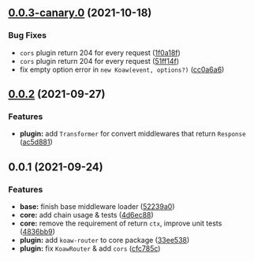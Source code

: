 ## [0.0.3-canary.0](https://github.com/arctome/koaw/compare/v0.0.2...v0.0.3-canary.0) (2021-10-18)

### Bug Fixes

- `cors` plugin return 204 for every request ([1f0a18f](https://github.com/arctome/koaw/commit/1f0a18fe2cf7d505df439e9256b58ebe9b803e96))
- `cors` plugin return 204 for every request ([51ff14f](https://github.com/arctome/koaw/commit/51ff14f80be5248e351a9018e0a789343dff0cb0))
- fix empty option error in `new Koaw(event, options?)` ([cc0a6a6](https://github.com/arctome/koaw/commit/cc0a6a62dfbeeb8e415a56abd7282519113ace6e))

## [0.0.2](https://github.com/arctome/koaw/compare/v0.0.1...v0.0.2) (2021-09-27)

### Features

- **plugin:** add `Transformer` for convert middlewares that return `Response` ([ac5d881](https://github.com/arctome/koaw/commit/ac5d88136d44d01d798d946b9b4453ef425e3afc))

## 0.0.1 (2021-09-24)

### Features

- **base:** finish base middleware loader ([52239a0](https://github.com/arctome/koaw/commit/52239a0e9222b11a61472cc27f01bba6a30fcc12))
- **core:** add chain usage & tests ([4d6ec88](https://github.com/arctome/koaw/commit/4d6ec88ecdf859797bff9283c79c6822678617f7))
- **core:** remove the requirement of return `ctx`, improve unit tests ([4836bb9](https://github.com/arctome/koaw/commit/4836bb94230f9e6b1ad16461d56a047c0848cd04))
- **plugin:** add `koaw-router` to core package ([33ee538](https://github.com/arctome/koaw/commit/33ee538699ef6e96aff6fbe063df1906812316be))
- **plugin:** fix `KoawRouter` & add `cors` ([cfc785c](https://github.com/arctome/koaw/commit/cfc785c1bd3f46d2f066e556eedd061aa32eec46))
